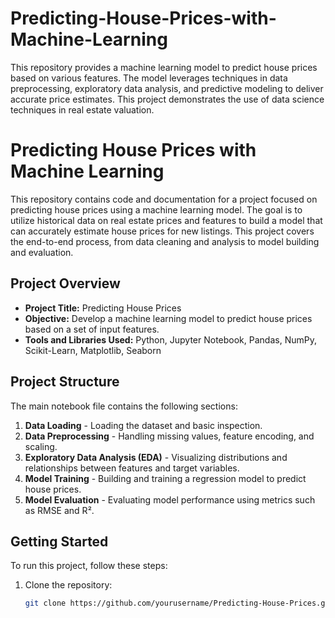 # Predicting-House-Prices-with-Machine-Learning
This repository provides a machine learning model to predict house prices based on various features. The model leverages techniques in data preprocessing, exploratory data analysis, and predictive modeling to deliver accurate price estimates. This project demonstrates the use of data science techniques in real estate valuation.

# Predicting House Prices with Machine Learning

This repository contains code and documentation for a project focused on predicting house prices using a machine learning model. The goal is to utilize historical data on real estate prices and features to build a model that can accurately estimate house prices for new listings. This project covers the end-to-end process, from data cleaning and analysis to model building and evaluation.

## Project Overview
- **Project Title:** Predicting House Prices
- **Objective:** Develop a machine learning model to predict house prices based on a set of input features.
- **Tools and Libraries Used:** Python, Jupyter Notebook, Pandas, NumPy, Scikit-Learn, Matplotlib, Seaborn

## Project Structure
The main notebook file contains the following sections:
1. **Data Loading** - Loading the dataset and basic inspection.
2. **Data Preprocessing** - Handling missing values, feature encoding, and scaling.
3. **Exploratory Data Analysis (EDA)** - Visualizing distributions and relationships between features and target variables.
4. **Model Training** - Building and training a regression model to predict house prices.
5. **Model Evaluation** - Evaluating model performance using metrics such as RMSE and R².

## Getting Started
To run this project, follow these steps:

1. Clone the repository:
   ```bash
   git clone https://github.com/yourusername/Predicting-House-Prices.git
